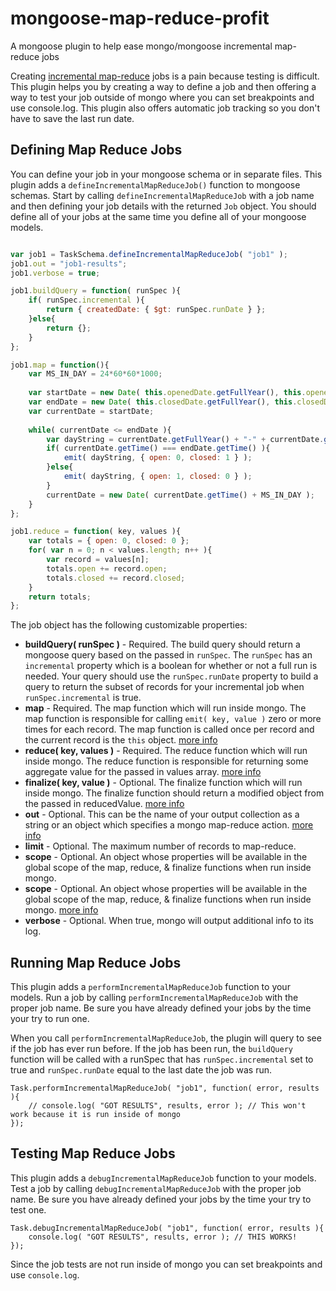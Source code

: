 # mongoose-map-reduce-profit
A mongoose plugin to help ease mongo/mongoose incremental map-reduce jobs

Creating [incremental map-reduce](http://docs.mongodb.org/manual/tutorial/perform-incremental-map-reduce/) jobs is a pain because testing is difficult. This plugin helps you by creating a way to define a job and then offering a way to test your job outside of mongo where you can set breakpoints and use console.log. This plugin also
offers automatic job tracking so you don't have to save the last run date.

## Defining Map Reduce Jobs

You can define your job in your mongoose schema or in separate files. This plugin adds a `defineIncrementalMapReduceJob()` function to mongoose schemas. Start by calling `defineIncrementalMapReduceJob` with a job
name and then defining your job details with the returned `Job` object. You should define all of your jobs at the same time you define all of your mongoose models.

```javascript

var job1 = TaskSchema.defineIncrementalMapReduceJob( "job1" );
job1.out = "job1-results";
job1.verbose = true;

job1.buildQuery = function( runSpec ){
    if( runSpec.incremental ){
        return { createdDate: { $gt: runSpec.runDate } };
    }else{
        return {};
    }
};

job1.map = function(){
    var MS_IN_DAY = 24*60*60*1000;
    
    var startDate = new Date( this.openedDate.getFullYear(), this.openedDate.getMonth(), this.openedDate.getDate(), 0, 0, 0, 0 );
    var endDate = new Date( this.closedDate.getFullYear(), this.closedDate.getMonth(), this.closedDate.getDate(), 0, 0, 0, 0 );
    var currentDate = startDate;
    
    while( currentDate <= endDate ){
        var dayString = currentDate.getFullYear() + "-" + currentDate.getMonth() + "-" + currentDate.getDate();
        if( currentDate.getTime() === endDate.getTime() ){
            emit( dayString, { open: 0, closed: 1 } );
        }else{
            emit( dayString, { open: 1, closed: 0 } );
        }
        currentDate = new Date( currentDate.getTime() + MS_IN_DAY );
    }
};    

job1.reduce = function( key, values ){
    var totals = { open: 0, closed: 0 };
    for( var n = 0; n < values.length; n++ ){
        var record = values[n];
        totals.open += record.open;
        totals.closed += record.closed;
    }
    return totals;
};

```

The job object has the following customizable properties:
* **buildQuery( runSpec )** - Required. The build query should return a mongoose query based on the passed in `runSpec`. The `runSpec` has an `incremental` property which is a boolean for whether or not a full run is needed. Your query should use the `runSpec.runDate` property to build a query to return the subset of records for your incremental job when `runSpec.incremental` is true.
* **map** - Required. The map function which will run inside mongo. The map function is responsible for calling `emit( key, value )` zero or more times for each record. The map function is called once per record and the current record is the `this` object. [more info](http://docs.mongodb.org/manual/reference/command/mapReduce/#requirements-for-the-map-function)
* **reduce( key, values )** - Required. The reduce function which will run inside mongo. The reduce function is responsible for returning some aggregate value for the passed in values array. [more info](http://docs.mongodb.org/manual/reference/command/mapReduce/#requirements-for-the-reduce-function)
* **finalize( key, value )** - Optional. The finalize function which will run inside mongo. The finalize function should return a modified object from the passed in reducedValue. [more info](http://docs.mongodb.org/manual/reference/command/mapReduce/#requirements-for-the-finalize-function)
* **out** - Optional. This can be the name of your output collection as a string or an object which specifies a mongo map-reduce action. [more info](http://docs.mongodb.org/manual/reference/command/mapReduce/#out-options)
* **limit** - Optional. The maximum number of records to map-reduce.
* **scope** - Optional. An object whose properties will be available in the global scope of the map, reduce, & finalize functions when run inside mongo.
* **scope** - Optional. An object whose properties will be available in the global scope of the map, reduce, & finalize functions when run inside mongo. [more info](http://docs.mongodb.org/manual/reference/command/mapReduce)
* **verbose** - Optional. When true, mongo will output additional info to its log.


## Running Map Reduce Jobs

This plugin adds a `performIncrementalMapReduceJob` function to your models. Run a job by calling `performIncrementalMapReduceJob` with the proper job name. Be sure you have already defined your jobs by the time your try to run one.

When you call `performIncrementalMapReduceJob`, the plugin will query to see if the job has ever run before. If the job has been run, the `buildQuery` function will be called with a runSpec that has `runSpec.incremental` set to true and
`runSpec.runDate` equal to the last date the job was run.

```
Task.performIncrementalMapReduceJob( "job1", function( error, results ){
    // console.log( "GOT RESULTS", results, error ); // This won't work because it is run inside of mongo
});
```


## Testing Map Reduce Jobs

This plugin adds a `debugIncrementalMapReduceJob` function to your models. Test a job by calling `debugIncrementalMapReduceJob` with the proper job name. Be sure you have already defined your jobs by the time your try to test one.

```
Task.debugIncrementalMapReduceJob( "job1", function( error, results ){
    console.log( "GOT RESULTS", results, error ); // THIS WORKS!
});
```

Since the job tests are not run inside of mongo you can set breakpoints and use `console.log`.